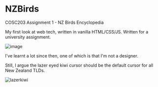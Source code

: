 # NZBirds

COSC203 Assignment 1 - NZ Birds Encyclopedia

My first look at web tech, written in vanilla HTML/CSS/JS. Written for a university assignment.

![image](https://user-images.githubusercontent.com/101033922/229327836-8138d855-fbed-431f-bdf1-fc1b6dbb2e57.png)

I've learnt a lot since then, one of which is that I'm not a designer. 

Still, I argue the lazer eyed kiwi cursor should be the default cursor for all New Zealand TLDs.

![lazerkiwi](https://user-images.githubusercontent.com/101033922/229327912-973f14cd-dfc8-498d-9773-e60ff02bb9db.gif)

